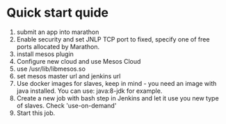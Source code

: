 # Quick start quide
1. submit an app into marathon
2. Enable security and set JNLP TCP port to fixed, specify one of free ports allocated by Marathon.
3. install mesos plugin
4. Configure new cloud and use Mesos Cloud
5. use /usr/lib/libmesos.so
6. set mesos master url and jenkins url
7. Use docker images for slaves, keep in mind - you need an image with java installed. You can use: java:8-jdk for example.
8. Create a new job with bash step in Jenkins and let it use you new type of slaves. Check 'use-on-demand'
9. Start this job.